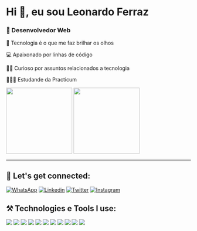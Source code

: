 # Hi 👋, eu sou Leonardo Ferraz</h1>

### 🤖 Desenvolvedor Web
🤩 Tecnologia é o que me faz brilhar os olhos

💻 Apaixonado por linhas de código

🕵🏼 Curioso por assuntos relacionados a tecnologia

👨🏼‍🎓 Estudande da Practicum

<div>
  <img height="180em" src="https://github-readme-stats.vercel.app/api?username=codesleonardo&show_icons=true&theme=radical"/>
  <img height="180em" src="https://github-readme-stats.vercel.app/api/top-langs/?username=codesleonardo&layout=compact&theme=dark"/>
</div>

---

## 💬 Let's get connected:

[![WhatsApp](https://img.shields.io/badge/WhatsApp-25D366?style=for-the-badge&logo=whatsapp&logoColor=white)](https://wa.me/5551992568861)
[![Linkedin](https://img.shields.io/badge/LinkedIn-0077B5?style=for-the-badge&logo=linkedin&logoColor=white)](https://linkedin.com/in/leonardocodes)
[![Twitter](https://img.shields.io/badge/Twitter-1DA1F2?style=for-the-badge&logo=twitter&logoColor=white)](https://twitter.com/leonardo_codes)
[![Instagram](https://img.shields.io/badge/Instagram-E4405F?style=for-the-badge&logo=instagram&logoColor=white)](https://www.instagram.com/leonardocodes/)

## ⚒️ Technologies e Tools I use:
<div>
  <!--- https://skillicons.dev -->
  <a href="https://html.com/" target="_blank"><img src="https://skillicons.dev/icons?i=html" /></a>
  <a href="https://developer.mozilla.org/pt-BR/docs/Web/CSS" target="_blank"><img src="https://skillicons.dev/icons?i=css" /></a>
  <a href="https://developer.mozilla.org/en-US/docs/Web/JavaScript" target="_blank"><img src="https://skillicons.dev/icons?i=js" /></a>
  <a href="https://pt-br.reactjs.org/" target="_blank"><img src="https://skillicons.dev/icons?i=react" /></a>
  <a href="https://nodejs.org" target="_blank"><img src="https://skillicons.dev/icons?i=nodejs" /></a>  
  <a href="https://wordpress.com/" target="_blank"><img src="https://skillicons.dev/icons?i=wordpress" /></a>
  <a href="https://www.php.net/" target="_blank"><img src="https://skillicons.dev/icons?i=php" /></a>
  <a href="https://www.mysql.com/" target="_blank"><img src="https://skillicons.dev/icons?i=mysql" /></a>
  <a href="https://code.visualstudio.com/" target="_blank"><img src="https://skillicons.dev/icons?i=vscode" /></a>
  <a href="https://git-scm.com/" target="_blank"><img src="https://skillicons.dev/icons?i=git" /></a>
  <a href="https://github.com/" target="_blank"><img src="https://skillicons.dev/icons?i=github" /></a>
</div>
